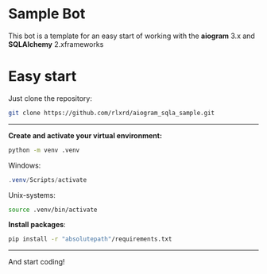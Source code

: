 # Sample Bot

This bot is a template for an easy start of working with the **aiogram** 3.x and **SQLAlchemy** 2.x ​​frameworks

# Easy start
Just clone the repository:
```bash
git clone https://github.com/rlxrd/aiogram_sqla_sample.git
```
---
**Create and activate your virtual environment:**
```bash
python -m venv .venv
```
Windows:
```powershell
.venv/Scripts/activate
```
Unix-systems:
```bash
source .venv/bin/activate
```
**Install packages**:
```bash
pip install -r "absolutepath"/requirements.txt
```
---
And start coding! 